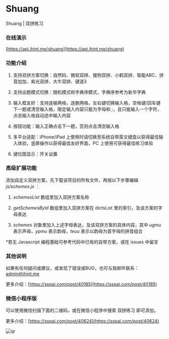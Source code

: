 # Shuang
Shuang | 双拼练习

### 在线演示

[https://api.ihint.me/shuang](https://api.ihint.me/shuang)

### 功能介绍

1. 支持双拼方案切换：自然码、微软双拼、搜狗双拼、小鹤双拼、智能ABC、拼音加加、紫光双拼、大牛双拼、键道3

2. 支持出题模式切换：随机模式和字典序模式，字典序参考为新华字典

3. 输入框友好：支持连输两格，连删两格，左右键切换输入格，空格键/回车键下一题或清空输入格，限定输入内容只能为字母和 *;*，且只能输入一个字符，点击输入格自动选中输入内容

4. 按钮功能：输入正确点击下一题，否则点击清空输入格

5. 多平台适配：iPhone/iPad 上使用时请切换至系统自带英文键盘以获得最佳输入体验，竖屏操作以获得最佳友好界面，PC 上使用可获得最佳练习体验

6. 键位图显示：开关设置

### 高级扩展功能

添加自定义双拼方案，先下载该项目的所有文件，再按以下步骤编辑 *js/schemes.js* ：

1. *schemesList* 数组里加入双拼方案名称

2. *getSchemesById* 数组里加入双拼方案在 dictsList 里的索引，及该方案的字母表达

3. *schemes* 对象里加入上述字母表达，及该双拼方案的具体内容，其中 *ugmu* 表示声母，*ypmu* 表示韵母，*teuu* 表示以韵母为首字母的拼音组合

*若无 Javascript 编程基础可参考代码中已有的自带方案，或在 issues 中留言

### 其他说明

如果有任何疑问或建议，或发现了错误或BUG，也可与我邮件联系：admin@ihint.me

更多介绍：[https://sspai.com/post/40185](https://sspai.com/post/40185)

### 微信小程序版

可以使用微信扫描下面的二维码，或在微信小程序中搜索 双拼练习 即可添加。

更多介绍：[https://sspai.com/post/40624](https://sspai.com/post/40624)

![qr](https://i.loli.net/2017/08/28/59a3da4f5f49e.jpg)
